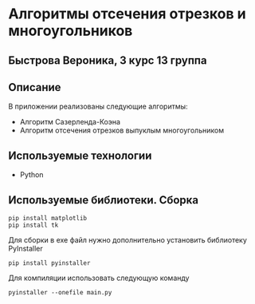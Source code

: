 # Алгоритмы отсечения отрезков и многоугольников
## Быстрова Вероника, 3 курс 13 группа

## Описание
В приложении реализованы следующие алгоритмы:
- Алгоритм Сазерленда-Коэна
- Алгоритм отсечения отрезков выпуклым многоугольником

## Используемые технологии
- Python

## Используемые библиотеки. Сборка
```
pip install matplotlib
pip install tk
```
Для сборки в exe файл нужно дополнительно установить библиотеку PyInstaller
```
pip install pyinstaller
```
Для компиляции использовать следующую команду
```
pyinstaller --onefile main.py
```